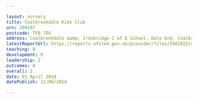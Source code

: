 ```yaml
---

layout: nursery
title: Coalbrookdale Kids Club
urn: 208187
postcode: TF8 7DS
address: Coalbrookdale &amp; Ironbridge C of E School, Dale End, Coalbrookdale, TELFORD, Shropshire, TF8 7DS
latestReportUrl: https://reports.ofsted.gov.uk/provider/files/2401822/urn/208187.pdf
teaching: 0
development: 0
leadership: 2
outcomes: 0
overall: 2
date: 01 April 2018 
datePublish: 11/06/2014

---
```

